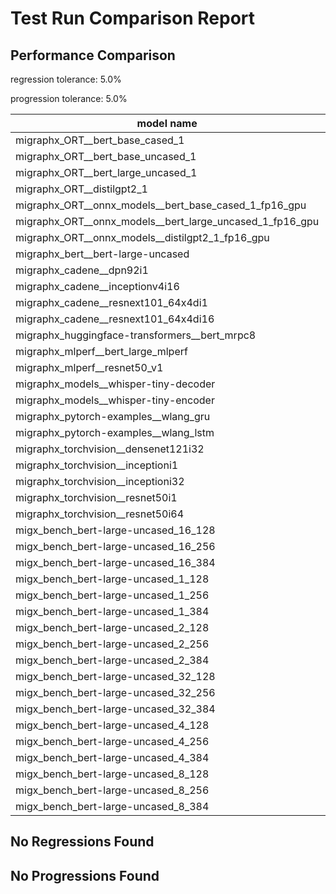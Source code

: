 # Test Run Comparison Report

## Performance Comparison

regression tolerance: 5.0%

progression tolerance: 5.0%

|model name|exit_status|analysis|old_time_ms|new_time_ms|change_ms|percent_change|
|---|---|---|---|---|---|---|
|migraphx_ORT__bert_base_cased_1|PASS|within tol|85.3182|87.5911|2.2729|2.66%|
|migraphx_ORT__bert_base_uncased_1|PASS|within tol|88.5802|86.6881|-1.8921|-2.14%|
|migraphx_ORT__bert_large_uncased_1|PASS|regression|250.0598|276.9994|26.9396|10.77%|
|migraphx_ORT__distilgpt2_1|PASS|within tol|30.2067|30.4011|0.1944|0.64%|
|migraphx_ORT__onnx_models__bert_base_cased_1_fp16_gpu|Numerics|regression|84.6101|92.1112|7.5011|8.87%|
|migraphx_ORT__onnx_models__bert_large_uncased_1_fp16_gpu|Numerics|within tol|251.7044|242.3886|-9.3158|-3.7%|
|migraphx_ORT__onnx_models__distilgpt2_1_fp16_gpu|Numerics|regression|39.5082|41.9818|2.4737|6.26%|
|migraphx_bert__bert-large-uncased|PASS|progression|423.9201|373.7697|-50.1505|-11.83%|
|migraphx_cadene__dpn92i1|PASS|within tol|178.0763|169.3403|-8.736|-4.91%|
|migraphx_cadene__inceptionv4i16|PASS|within tol|5288.5379|5346.4808|57.9429|1.1%|
|migraphx_cadene__resnext101_64x4di1|PASS|within tol|321.8497|324.3817|2.5319|0.79%|
|migraphx_cadene__resnext101_64x4di16|PASS|within tol|5069.8826|5127.0395|57.157|1.13%|
|migraphx_huggingface-transformers__bert_mrpc8|PASS|within tol|377.3002|380.2964|2.9962|0.79%|
|migraphx_mlperf__bert_large_mlperf|Numerics|within tol|423.9021|417.8207|-6.0814|-1.43%|
|migraphx_mlperf__resnet50_v1|PASS|regression|89.0494|109.4143|20.3649|22.87%|
|migraphx_models__whisper-tiny-decoder|PASS|within tol|30.9346|32.345|1.4104|4.56%|
|migraphx_models__whisper-tiny-encoder|Numerics|within tol|188.7748|179.5458|-9.229|-4.89%|
|migraphx_pytorch-examples__wlang_gru|PASS|within tol|79.7873|78.1834|-1.604|-2.01%|
|migraphx_pytorch-examples__wlang_lstm|PASS|within tol|44.1247|46.203|2.0784|4.71%|
|migraphx_torchvision__densenet121i32|PASS|within tol|1688.9828|1634.9357|-54.0471|-3.2%|
|migraphx_torchvision__inceptioni1|PASS|regression|195.5978|213.4192|17.8214|9.11%|
|migraphx_torchvision__inceptioni32|PASS|within tol|5399.5417|5381.1677|-18.374|-0.34%|
|migraphx_torchvision__resnet50i1|PASS|within tol|84.49|84.7897|0.2997|0.35%|
|migraphx_torchvision__resnet50i64|PASS|regression|5116.9252|5452.8202|335.8951|6.56%|
|migx_bench_bert-large-uncased_16_128|PASS|within tol|2627.3952|2643.3794|15.9842|0.61%|
|migx_bench_bert-large-uncased_16_256|PASS|within tol|4150.1982|4121.6132|-28.5849|-0.69%|
|migx_bench_bert-large-uncased_16_384|Numerics|within tol|5806.5694|5770.3073|-36.262|-0.62%|
|migx_bench_bert-large-uncased_1_128|PASS|within tol|156.0514|162.6092|6.5578|4.2%|
|migx_bench_bert-large-uncased_1_256|PASS|progression|984.1937|261.742|-722.4517|-73.41%|
|migx_bench_bert-large-uncased_1_384|PASS|progression|511.0765|382.4774|-128.5992|-25.16%|
|migx_bench_bert-large-uncased_2_128|PASS|within tol|390.7477|392.0816|1.3339|0.34%|
|migx_bench_bert-large-uncased_2_256|PASS|within tol|610.433|612.1139|1.6808|0.28%|
|migx_bench_bert-large-uncased_2_384|PASS|regression|809.0029|898.6521|89.6492|11.08%|
|migx_bench_bert-large-uncased_32_128|PASS|progression|5987.6983|5149.3818|-838.3166|-14.0%|
|migx_bench_bert-large-uncased_32_256|PASS|within tol|8100.7172|8160.4954|59.7782|0.74%|
|migx_bench_bert-large-uncased_32_384|Numerics|within tol|11420.7039|11249.11|-171.5939|-1.5%|
|migx_bench_bert-large-uncased_4_128|PASS|regression|737.2657|790.0152|52.7495|7.15%|
|migx_bench_bert-large-uncased_4_256|PASS|within tol|1136.8332|1117.862|-18.9712|-1.67%|
|migx_bench_bert-large-uncased_4_384|PASS|within tol|1523.4103|1538.9166|15.5063|1.02%|
|migx_bench_bert-large-uncased_8_128|PASS|within tol|1298.3018|1361.7134|63.4115|4.88%|
|migx_bench_bert-large-uncased_8_256|PASS|within tol|2115.6595|2039.7029|-75.9566|-3.59%|
|migx_bench_bert-large-uncased_8_384|PASS|within tol|2898.2042|2923.1843|24.98|0.86%|

## No Regressions Found

## No Progressions Found

